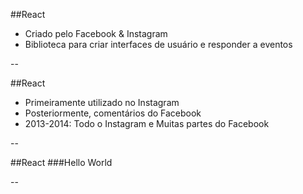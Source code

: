 ##React

- Criado pelo Facebook & Instagram
- Biblioteca para criar interfaces de usuário e responder a eventos

--

##React

- Primeiramente utilizado no Instagram
- Posteriormente, comentários do Facebook
- 2013-2014: Todo o Instagram e Muitas partes do Facebook

--

##React
###Hello World

--


